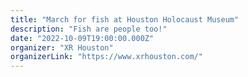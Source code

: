 ```yaml
---
title: "March for fish at Houston Holocaust Museum"
description: "Fish are people too!"
date: "2022-10-09T19:00:00.000Z"
organizer: "XR Houston"
organizerLink: "https://www.xrhouston.com/"
---
```

